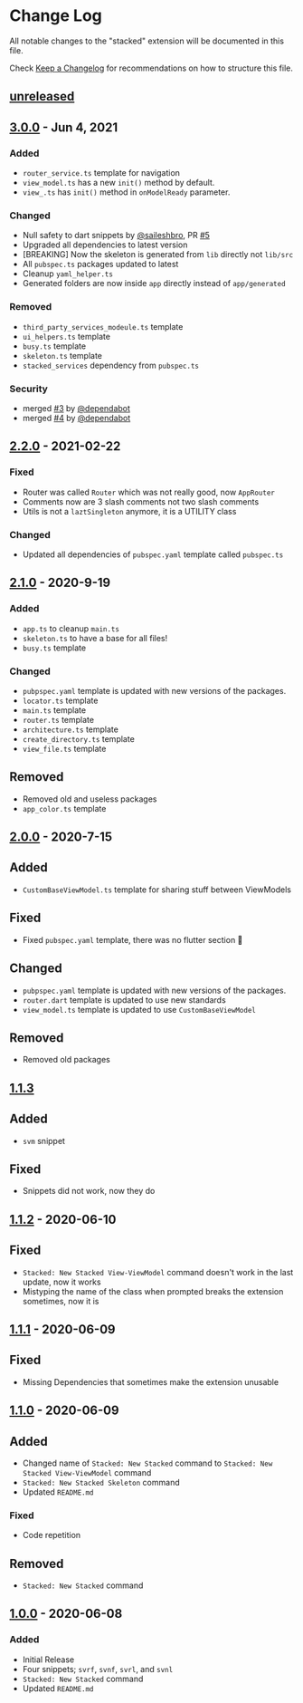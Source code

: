 # Change Log

All notable changes to the "stacked" extension will be documented in this file.

Check [Keep a Changelog](http://keepachangelog.com/) for recommendations on how to structure this file.

## [unreleased]

## [3.0.0] - Jun 4, 2021

### Added

- `router_service.ts` template for navigation
- `view_model.ts` has a new `init()` method by default.
- `view_.ts` has `init()` method in `onModelReady` parameter.

### Changed

- Null safety to dart snippets by [@saileshbro](https://github.com/saileshbro), PR [#5](https://github.com/YazeedAlKhalaf/Stacked/pull/5)
- Upgraded all dependencies to latest version
- [BREAKING] Now the skeleton is generated from `lib` directly not `lib/src`
- All `pubspec.ts` packages updated to latest
- Cleanup `yaml_helper.ts`
- Generated folders are now inside `app` directly instead of `app/generated`

### Removed

- `third_party_services_modeule.ts` template
- `ui_helpers.ts` template
- `busy.ts` template
- `skeleton.ts` template
- `stacked_services` dependency from `pubspec.ts`

### Security

- merged [#3](https://github.com/YazeedAlKhalaf/Stacked/pull/3) by [@dependabot](https://github.com/apps/dependabot)
- merged [#4](https://github.com/YazeedAlKhalaf/Stacked/pull/4) by [@dependabot](https://github.com/apps/dependabot)

## [2.2.0] - 2021-02-22

### Fixed

- Router was called `Router` which was not really good, now `AppRouter`
- Comments now are 3 slash comments not two slash comments
- Utils is not a `laztSingleton` anymore, it is a UTILITY class

### Changed

- Updated all dependencies of `pubspec.yaml` template called `pubspec.ts`

## [2.1.0] - 2020-9-19

### Added

- `app.ts` to cleanup `main.ts`
- `skeleton.ts` to have a base for all files!
- `busy.ts` template

### Changed

- `pubpspec.yaml` template is updated with new versions of the packages.
- `locator.ts` template
- `main.ts` template
- `router.ts` template
- `architecture.ts` template
- `create_directory.ts` template
- `view_file.ts` template

## Removed

- Removed old and useless packages
- `app_color.ts` template

## [2.0.0] - 2020-7-15

## Added

- `CustomBaseViewModel.ts` template for sharing stuff between ViewModels

## Fixed

- Fixed `pubspec.yaml` template, there was no flutter section 👀

## Changed

- `pubpspec.yaml` template is updated with new versions of the packages.
- `router.dart` template is updated to use new standards
- `view_model.ts` template is updated to use `CustomBaseViewModel`

## Removed

- Removed old packages

## [1.1.3]

## Added

- `svm` snippet

## Fixed

- Snippets did not work, now they do

## [1.1.2] - 2020-06-10

## Fixed

- `Stacked: New Stacked View-ViewModel` command doesn't work in the last update, now it works
- Mistyping the name of the class when prompted breaks the extension sometimes, now it is

## [1.1.1] - 2020-06-09

## Fixed

- Missing Dependencies that sometimes make the extension unusable

## [1.1.0] - 2020-06-09

## Added

- Changed name of `Stacked: New Stacked` command to `Stacked: New Stacked View-ViewModel` command
- `Stacked: New Stacked Skeleton` command
- Updated `README.md`

### Fixed

- Code repetition

## Removed

- `Stacked: New Stacked` command

## [1.0.0] - 2020-06-08

### Added

- Initial Release
- Four snippets; `svrf`, `svnf`, `svrl`, and `svnl`
- `Stacked: New Stacked` command
- Updated `README.md`

[unreleased]: https://github.com/YazeedAlKhalaf/Stacked/compare/v3.0.0...HEAD
[3.0.0]: https://github.com/YazeedAlKhalaf/Stacked/releases/tag/v3.0.0
[2.2.0]: https://github.com/YazeedAlKhalaf/Stacked/releases/tag/v2.2.0
[2.1.0]: https://github.com/YazeedAlKhalaf/Stacked/releases/tag/v2.1.0
[2.0.0]: https://github.com/YazeedAlKhalaf/Stacked/releases/tag/v2.0.0
[1.1.3]: https://github.com/YazeedAlKhalaf/Stacked/releases/tag/v1.1.3
[1.1.2]: https://github.com/YazeedAlKhalaf/Stacked/releases/tag/v1.1.2
[1.1.1]: https://github.com/YazeedAlKhalaf/Stacked/releases/tag/v1.1.1
[1.1.0]: https://github.com/YazeedAlKhalaf/Stacked/releases/tag/v1.1.0
[1.0.0]: https://github.com/YazeedAlKhalaf/Stacked/releases/tag/v1.0.0
